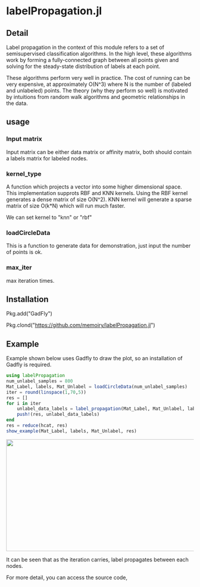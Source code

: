 # labelPropagation.jl

## Detail

Label propagation in the context of this module refers to a set of semisupervised classification algorithms. In the high level, these algorithms work by forming a fully-connected graph between all points given and solving for the steady-state distribution of labels at each point.


These algorithms perform very well in practice. The cost of running can be very expensive, at approximately O(N^3) where N is the number of (labeled and unlabeled) points. The theory (why they perform so well) is motivated by intuitions from random walk algorithms and geometric relationships in the data.


## usage 


### Input matrix

Input matrix can be either data matrix or affinity matrix, both should contain a labels matrix for labeled nodes.

### kernel_type

  A function which projects a vector into some higher dimensional space. This implementation supprots RBF and KNN kernels. Using the RBF kernel generates a dense matrix of size O(N^2). KNN kernel will generate a sparse matrix of size O(k*N) which will run much faster. 

  We can set kernel to "knn" or "rbf"

### loadCircleData

This is a function to generate data for demonstration, just input the number of points is ok.


### max_iter 

max iteration times.


## Installation

Pkg.add("GadFly")

Pkg.clond("https://github.com/memoiry/labelPropagation.jl")

## Example

Example shown below uses Gadfly to draw the plot, so an installation of Gadfly is required.

```julia
using labelPropagation
num_unlabel_samples = 800  
Mat_Label, labels, Mat_Unlabel = loadCircleData(num_unlabel_samples) 
iter = round(linspace(1,70,5))
res = []
for i in iter
    unlabel_data_labels = label_propagation(Mat_Label, Mat_Unlabel, labels, kernel_type = "knn", knn_num_neighbors = 10, max_iter = i)
    push!(res, unlabel_data_labels)
end
res = reduce(hcat, res)
show_example(Mat_Label, labels, Mat_Unlabel, res)  
```

<img src="https:\/\/ooo.0o0.ooo\/2017\/02\/05\/589732721ce62.png" width = "600" height = "300" />


It can be seen that as the iteration carries, label propagates between each nodes.

For more detail, you can access the source code,  


